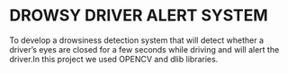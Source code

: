 # DROWSY DRIVER ALERT SYSTEM
To develop a drowsiness detection system that will detect whether a driver’s eyes are closed for a few seconds while driving and will alert the driver.In this project we used OPENCV and dlib libraries.
